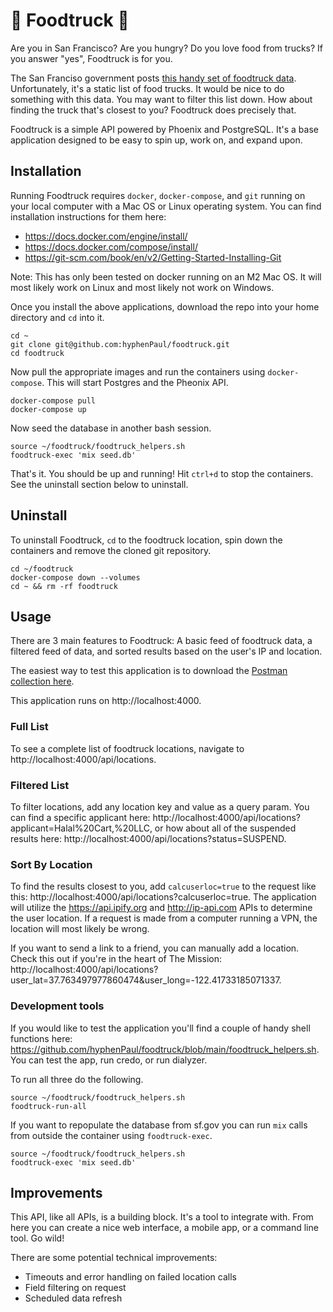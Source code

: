 # 🍱 Foodtruck 🚚

Are you in San Francisco? Are you hungry? Do you love food from trucks? If you answer "yes", Foodtruck is for you.

The San Franciso government posts [this handy set of foodtruck data](https://data.sfgov.org/Economy-and-Community/Mobile-Food-Facility-Permit/rqzj-sfat/data). Unfortunately, it's a
static list of food trucks. It would be nice to do something with this data. You may want to filter this list down. How about finding the truck that's closest to you? Foodtruck
does precisely that.

Foodtruck is a simple API powered by Phoenix and PostgreSQL. It's a base application designed to be easy to spin up, work on, and expand upon.

## Installation

Running Foodtruck requires `docker`, `docker-compose`, and `git` running on your local computer with a Mac OS or Linux operating system. You can find installation instructions for them here:

 - https://docs.docker.com/engine/install/
 - https://docs.docker.com/compose/install/
 - https://git-scm.com/book/en/v2/Getting-Started-Installing-Git

Note: This has only been tested on docker running on an M2 Mac OS. It will most likely work on Linux and most likely not work on Windows.

Once you install the above applications, download the repo into your home directory and `cd` into it.

```
cd ~
git clone git@github.com:hyphenPaul/foodtruck.git
cd foodtruck
```

Now pull the appropriate images and run the containers using `docker-compose`. This will start Postgres and the Pheonix API.
```
docker-compose pull
docker-compose up
```

Now seed the database in another bash session.
```
source ~/foodtruck/foodtruck_helpers.sh
foodtruck-exec 'mix seed.db'
```

That's it. You should be up and running! Hit `ctrl+d` to stop the containers. See the uninstall section below to uninstall.

## Uninstall

To uninstall Foodtruck, `cd` to the foodtruck location, spin down the containers and remove the cloned git repository.

```
cd ~/foodtruck
docker-compose down --volumes
cd ~ && rm -rf foodtruck
```

## Usage

There are 3 main features to Foodtruck: A basic feed of foodtruck data, a filtered feed of data, and sorted results based on the user's IP and location.

The easiest way to test this application is to download the [Postman collection here](https://github.com/hyphenPaul/foodtruck/blob/main/Foodtruck.postman_collection.json).

This application runs on http://localhost:4000.

### Full List

To see a complete list of foodtruck locations, navigate to http://localhost:4000/api/locations.

### Filtered List

To filter locations, add any location key and value as a query param. You can find a specific applicant here: http://localhost:4000/api/locations?applicant=Halal%20Cart,%20LLC, or how about
all of the suspended results here: http://localhost:4000/api/locations?status=SUSPEND.

### Sort By Location

To find the results closest to you, add `calcuserloc=true` to the request like this: http://localhost:4000/api/locations?calcuserloc=true. The application will utilize the https://api.ipify.org
and http://ip-api.com APIs to determine the user location. If a request is made from a computer running a VPN, the location will most likely be wrong. 

If you want to send a link to a friend, you can manually add a location. Check this out if you're in the heart of The Mission: http://localhost:4000/api/locations?user_lat=37.763497977860474&user_long=-122.41733185071337.

### Development tools

If you would like to test the application you'll find a couple of handy shell functions here: https://github.com/hyphenPaul/foodtruck/blob/main/foodtruck_helpers.sh. You can test the app, run
credo, or run dialyzer.

To run all three do the following.
```
source ~/foodtruck/foodtruck_helpers.sh
foodtruck-run-all
```

If you want to repopulate the database from sf.gov you can run `mix` calls from outside the container using `foodtruck-exec`.
```
source ~/foodtruck/foodtruck_helpers.sh
foodtruck-exec 'mix seed.db'
```

## Improvements

This API, like all APIs, is a building block. It's a tool to integrate with. From here you can create a nice web interface, a mobile app, or a command line tool. Go wild!

There are some potential technical improvements:
- Timeouts and error handling on failed location calls
- Field filtering on request
- Scheduled data refresh

